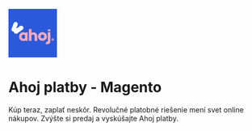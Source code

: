 ![Ahoj platby Logo](https://github.com/ahoj-shopping/ahojplatby/blob/master/logo.png)
# Ahoj platby - Magento
Kúp teraz, zaplať neskôr. Revolučné platobné riešenie mení svet online nákupov. Zvýšte si predaj a vyskúšajte Ahoj platby. 
